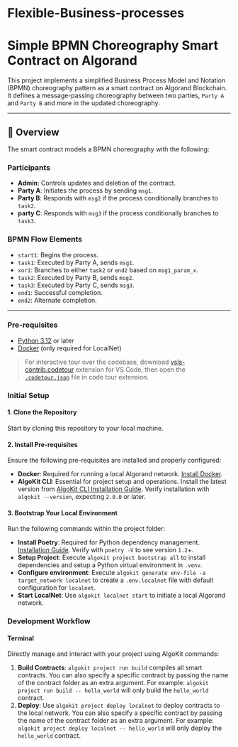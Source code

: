 # Flexible-Business-processes

# Simple BPMN Choreography Smart Contract on Algorand

This project implements a simplified Business Process Model and Notation (BPMN) choreography pattern as a smart contract on Algorand Blockchain. It defines a message-passing choreography between two parties, `Party A` and `Party B` and more in the updated choreography.

---

## 🧠 Overview

The smart contract models a BPMN choreography with the following:

### Participants
- **Admin**: Controls updates and deletion of the contract.
- **Party A**: Initiates the process by sending `msg1`.
- **Party B**: Responds with `msg2` if the process conditionally branches to `task2`.
- **party C**: Responds with `msg3` if the process conditionally branches to `task3`.

### BPMN Flow Elements
- `start1`: Begins the process.
- `task1`: Executed by Party A, sends `msg1`.
- `xor1`: Branches to either `task2` or `end2` based on `msg1_param_x`.
- `task2`: Executed by Party B, sends `msg2`.
- `task3`: Executed by Party C, sends `msg3`.
- `end1`: Successful completion.
- `end2`: Alternate completion.

---





### Pre-requisites

- [Python 3.12](https://www.python.org/downloads/) or later
- [Docker](https://www.docker.com/) (only required for LocalNet)

> For interactive tour over the codebase, download [vsls-contrib.codetour](https://marketplace.visualstudio.com/items?itemName=vsls-contrib.codetour) extension for VS Code, then open the [`.codetour.json`](./.tours/getting-started-with-your-algokit-project.tour) file in code tour extension.

### Initial Setup

#### 1. Clone the Repository
Start by cloning this repository to your local machine.

#### 2. Install Pre-requisites
Ensure the following pre-requisites are installed and properly configured:

- **Docker**: Required for running a local Algorand network. [Install Docker](https://www.docker.com/).
- **AlgoKit CLI**: Essential for project setup and operations. Install the latest version from [AlgoKit CLI Installation Guide](https://github.com/algorandfoundation/algokit-cli#install). Verify installation with `algokit --version`, expecting `2.0.0` or later.

#### 3. Bootstrap Your Local Environment
Run the following commands within the project folder:

- **Install Poetry**: Required for Python dependency management. [Installation Guide](https://python-poetry.org/docs/#installation). Verify with `poetry -V` to see version `1.2`+.
- **Setup Project**: Execute `algokit project bootstrap all` to install dependencies and setup a Python virtual environment in `.venv`.
- **Configure environment**: Execute `algokit generate env-file -a target_network localnet` to create a `.env.localnet` file with default configuration for `localnet`.
- **Start LocalNet**: Use `algokit localnet start` to initiate a local Algorand network.

### Development Workflow

#### Terminal
Directly manage and interact with your project using AlgoKit commands:

1. **Build Contracts**: `algokit project run build` compiles all smart contracts. You can also specify a specific contract by passing the name of the contract folder as an extra argument.
For example: `algokit project run build -- hello_world` will only build the `hello_world` contract.
2. **Deploy**: Use `algokit project deploy localnet` to deploy contracts to the local network. You can also specify a specific contract by passing the name of the contract folder as an extra argument.
For example: `algokit project deploy localnet -- hello_world` will only deploy the `hello_world` contract.




